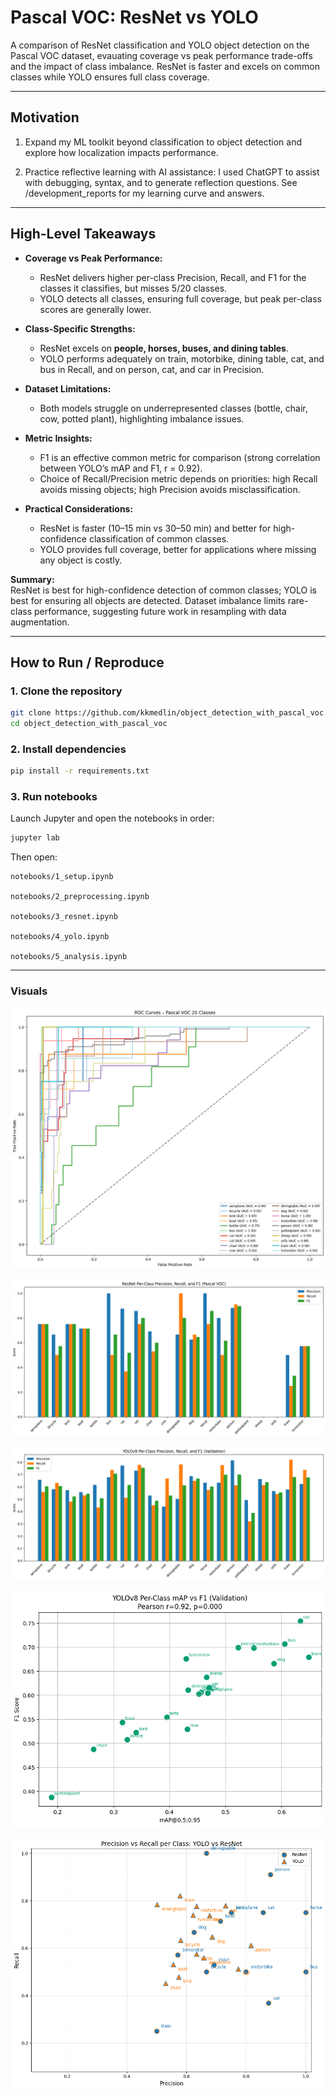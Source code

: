 # Pascal VOC: ResNet vs YOLO
A comparison of ResNet classification and YOLO object detection on the Pascal VOC dataset, evauating coverage vs peak performance trade-offs and the impact of class imbalance. ResNet is faster and excels on common classes while YOLO ensures full class coverage.

---
## Motivation

1. Expand my ML toolkit beyond classification to object detection and explore how localization impacts performance.

2. Practice reflective learning with AI assistance: I used ChatGPT to assist with debugging, syntax, and to generate reflection questions. See /development_reports for my learning curve and answers.

---

## High-Level Takeaways

- **Coverage vs Peak Performance:**  
  - ResNet delivers higher per-class Precision, Recall, and F1 for the classes it classifies, but misses 5/20 classes.  
  - YOLO detects all classes, ensuring full coverage, but peak per-class scores are generally lower.

- **Class-Specific Strengths:**  
  - ResNet excels on **people, horses, buses, and dining tables**.  
  - YOLO performs adequately on train, motorbike, dining table, cat, and bus in Recall, and on person, cat, and car in Precision.  

- **Dataset Limitations:**  
  - Both models struggle on underrepresented classes (bottle, chair, cow, potted plant), highlighting imbalance issues.

- **Metric Insights:**  
  - F1 is an effective common metric for comparison (strong correlation between YOLO’s mAP and F1, r = 0.92).  
  - Choice of Recall/Precision metric depends on priorities: high Recall avoids missing objects; high Precision avoids misclassification.

- **Practical Considerations:**  
  - ResNet is faster (10–15 min vs 30–50 min) and better for high-confidence classification of common classes.  
  - YOLO provides full coverage, better for applications where missing any object is costly.

**Summary:**  
ResNet is best for high-confidence detection of common classes; YOLO is best for ensuring all objects are detected. Dataset imbalance limits rare-class performance, suggesting future work in resampling with data augmentation.

---


## How to Run / Reproduce  

### 1. Clone the repository  
```bash
git clone https://github.com/kkmedlin/object_detection_with_pascal_voc.git
cd object_detection_with_pascal_voc
``` 

### 2. Install dependencies  
```bash
pip install -r requirements.txt
```  

### 3. Run notebooks

Launch Jupyter and open the notebooks in order:
```bash
jupyter lab
```
Then open:

    notebooks/1_setup.ipynb

    notebooks/2_preprocessing.ipynb

    notebooks/3_resnet.ipynb

    notebooks/4_yolo.ipynb

    notebooks/5_analysis.ipynb

---

### **Visuals**  
![FPR_vs TPR ROC_Curves (ResNet)](results/resnet_results/resnet_val_roc_curves.png)

![PRF1 Bar Chart (ResNet)](results/resnet_results/resnet_perclass_prf1.png)

![PRF1 Bar Chart (YOLO)](results/yolo_results/yolo_perclass_prf1.png)

![mAP vs F1 Scatterplot (YOLO)](results/yolo_results/yolo_map_vs_f1_scatter.png)

![Precision vs Recall Scatterplot](results/comparison_results/precision_recall_scatter.png)
 
